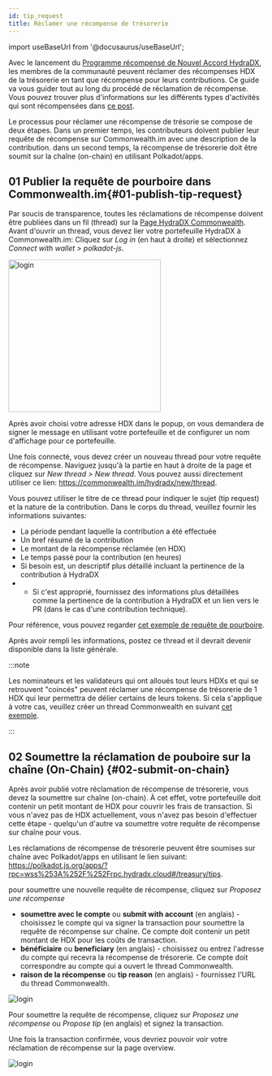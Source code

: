 ```yaml
---
id: tip_request
title: Réclamer une récompense de trésorerie
---
```


import useBaseUrl from '@docusaurus/useBaseUrl';

Avec le lancement du [Programme récompensé de Nouvel Accord HydraDX](#link-to-new-deal), les membres de la communauté peuvent réclamer des récompenses HDX de la trésorerie en tant que récompense pour leurs contributions. Ce guide va vous guider tout au long du procédé de réclamation de récompense. Vous pouvez trouver plus d'informations sur les différents types d'activités qui sont récompensées dans [ce post](/spending_fw).

Le processus pour réclamer une récompense de trésorie se compose de deux étapes. Dans un premier temps, les contributeurs doivent publier leur requête de récompense sur Commonwealth.im avec une description de la contribution. dans un second temps, la récompense de trésorerie doit être soumit sur la chaîne (on-chain) en utilisant Polkadot/apps.

## 01 Publier la requête de pourboire dans Commonwealth.im{#01-publish-tip-request}

Par soucis de transparence, toutes les réclamations de récompense doivent être publiées dans un fil (thread) sur la [Page HydraDX Commonwealth](https://commonwealth.im/hydradx).  Avant d'ouvrir un thread, vous devez lier votre portefeuille HydraDX à Commonwealth.im:
Cliquez sur *Log in* (en haut à droite) et sélectionnez *Connect with wallet > polkadot-js*.

<div style={{textAlign: 'center'}}>
  <img alt="login" src={useBaseUrl('/tip-request/login.jpg')} width="300px" />
</div>

Après avoir choisi votre adresse HDX dans le popup, on vous demandera de signer le message en utilisant votre portefeuille et de configurer un nom d'affichage pour ce portefeuille.

Une fois connecté, vous devez créer un nouveau thread pour votre requête de récompense. Naviguez jusqu'à la partie en haut à droite de la page et cliquez sur *New thread > New thread*. Vous pouvez aussi directement utiliser ce lien: https://commonwealth.im/hydradx/new/thread. 

Vous pouvez utiliser le titre de ce thread pour indiquer le sujet (tip request) et la nature de la contribution. Dans le corps du thread, veuillez fournir les informations suivantes:

* La période pendant laquelle la contribution a été effectuée
* Un bref résumé de la contribution
* Le montant de la récompense réclamée (en HDX)
* Le temps passé pour la contribution (en heures)
* Si besoin est, un descriptif plus détaillé incluant la pertinence de la contribution à HydraDX
* * Si c'est approprié, fournissez des informations plus détaillées comme la pertinence de la contribution à HydraDX et un lien vers le PR (dans le cas d'une contribution technique).

Pour référence, vous pouvez regarder [cet exemple de requête de pourboire](https://commonwealth.im/hydradx/proposal/discussion/1165-tip-request-add-documentation-for-staking). 

Après avoir rempli les informations, postez ce thread et il devrait devenir disponible dans la liste générale.

:::note

Les nominateurs et les validateurs qui ont alloués tout leurs HDXs et qui se retrouvent "coincés" peuvent réclamer une récompense de trésorerie de 1 HDX qui leur permettra de délier certains de leurs tokens. Si cela s'applique à votre cas, veuillez créer un thread Commonwealth en suivant [cet exemple](https://commonwealth.im/hydradx/proposal/discussion/1166-tip-request-overbonded-staker).

:::

## 02 Soumettre la réclamation de pouboire sur la chaîne (On-Chain) {#02-submit-on-chain}

Après avoir publié votre réclamation de récompense de trésorerie, vous devez la soumettre sur chaîne (on-chain). À cet effet, votre portefeuille doit contenir un petit montant de HDX pour couvrir les frais de transaction. Si vous n'avez pas de HDX actuellement, vous n'avez pas besoin d'effectuer cette étape - quelqu'un d'autre va soumettre votre requête de récompense sur chaîne pour vous.

Les réclamations de récompense de trésorerie peuvent être soumises sur chaîne  avec Polkadot/apps en utilisant le lien suivant:
https://polkadot.js.org/apps/?rpc=wss%253A%252F%252Frpc.hydradx.cloud#/treasury/tips.

pour soumettre une nouvelle requête de récompense, cliquez sur *Proposez une récompense*

*  **soumettre avec le compte** ou **submit with account** (en anglais) - choisissez le compte qui va signer la transaction pour soumettre la requête de récompense sur chaîne. Ce compte doit contenir un petit montant de HDX pour les coûts de transaction.
* **bénéficiaire** ou **beneficiary** (en anglais) - choisissez ou entrez l'adresse du compte qui recevra la récompense de trésorerie. Ce compte doit correspondre au compte qui a ouvert le thread Commonwealth.
* **raison de la récompense** ou **tip reason** (en anglais) - fournissez l'URL du thread Commonwealth.

<div style={{textAlign: 'center'}}>
  <img alt="login" src={useBaseUrl('/tip-request/submit-on-chain.jpg')} />
</div>

Pour soumettre la requête de récompense, cliquez sur *Proposez une récompense* ou *Propose tip* (en anglais) et signez la transaction. 

Une fois la transaction confirmée, vous devriez pouvoir voir votre réclamation de récompense sur la page overview.

<div style={{textAlign: 'center'}}>
  <img alt="login" src={useBaseUrl('/tip-request/tip-requests.jpg')} />
</div>
